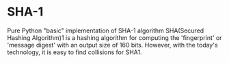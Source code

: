 # SHA-1
Pure Python "basic" implementation of SHA-1 algorithm 
SHA(Secured Hashing Algorithm)1 is a hashing algorithm for computing the 'fingerprint' or 'message digest'
with an output size of 160 bits. However, with the today's technology, it is easy to find collisions for SHA1.
